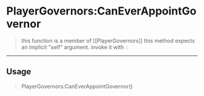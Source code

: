 # PlayerGovernors:CanEverAppointGovernor
> this function is a member of [[PlayerGovernors]]
> this method expects an implicit "self" argument. invoke it with `:`
-----
## Usage
> PlayerGovernors:CanEverAppointGovernor()
